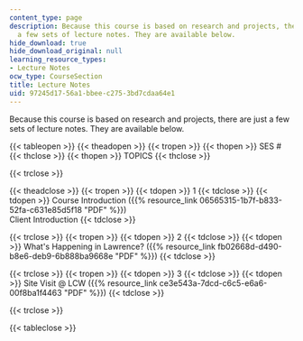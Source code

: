 ```yaml
---
content_type: page
description: Because this course is based on research and projects, there are just
  a few sets of lecture notes. They are available below.
hide_download: true
hide_download_original: null
learning_resource_types:
- Lecture Notes
ocw_type: CourseSection
title: Lecture Notes
uid: 97245d17-56a1-bbee-c275-3bd7cdaa64e1
---
```


Because this course is based on research and projects, there are just a few sets of lecture notes. They are available below.

{{< tableopen >}}
{{< theadopen >}}
{{< tropen >}}
{{< thopen >}}
SES #
{{< thclose >}}
{{< thopen >}}
TOPICS
{{< thclose >}}

{{< trclose >}}

{{< theadclose >}}
{{< tropen >}}
{{< tdopen >}}
1
{{< tdclose >}}
{{< tdopen >}}
Course Introduction ({{% resource_link 06565315-1b7f-b833-52fa-c631e85d5f18 "PDF" %}})  
Client Introduction
{{< tdclose >}}

{{< trclose >}}
{{< tropen >}}
{{< tdopen >}}
2
{{< tdclose >}}
{{< tdopen >}}
What's Happening in Lawrence? ({{% resource_link fb02668d-d490-b8e6-deb9-6b888ba9668e "PDF" %}})
{{< tdclose >}}

{{< trclose >}}
{{< tropen >}}
{{< tdopen >}}
3
{{< tdclose >}}
{{< tdopen >}}
Site Visit @ LCW ({{% resource_link ce3e543a-7dcd-c6c5-e6a6-00f8ba1f4463 "PDF" %}})
{{< tdclose >}}

{{< trclose >}}

{{< tableclose >}}